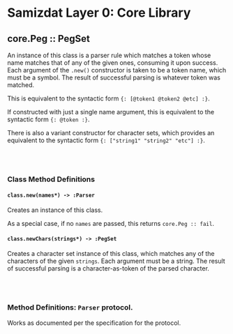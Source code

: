 Samizdat Layer 0: Core Library
==============================

core.Peg :: PegSet
------------------

An instance of this class is a parser rule which matches a token whose name
matches that of any of the given ones, consuming it upon success.
Each argument of the `.new()` constructor is taken to be a token name, which
must be a symbol. The result of successful parsing is whatever token was
matched.

This is equivalent to the syntactic form `{: [@token1 @token2 @etc] :}`.

If constructed with just a single name argument, this is equivalent to the
syntactic form `{: @token :}`.

There is also a variant constructor for character sets, which provides an
equivalent to the syntactic form `{: ["string1" "string2" "etc"] :}`.


<br><br>
### Class Method Definitions

#### `class.new(names*) -> :Parser`

Creates an instance of this class.

As a special case, if no `names` are passed, this returns `core.Peg :: fail`.

#### `class.newChars(strings*) -> :PegSet`

Creates a character set instance of this class, which matches any of the
characters of the given `strings`. Each argument must be a string. The result
of successful parsing is a character-as-token of the parsed character.


<br><br>
### Method Definitions: `Parser` protocol.

Works as documented per the specification for the protocol.
